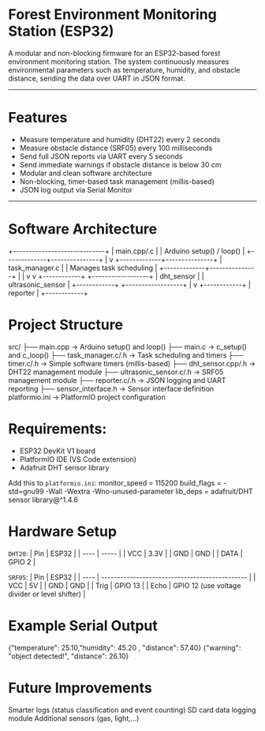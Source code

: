 # Forest Environment Monitoring Station (ESP32)

A modular and non-blocking firmware for an ESP32-based forest environment monitoring station. The system continuously measures environmental parameters such as 
temperature, humidity, and obstacle distance, sending the data over UART in JSON format.

---

#  Features

-  Measure temperature and humidity (DHT22) every 2 seconds
-  Measure obstacle distance (SRF05) every 100 milliseconds
-  Send full JSON reports via UART every 5 seconds
-  Send immediate warnings if obstacle distance is below 30 cm
-  Modular and clean software architecture
-  Non-blocking, timer-based task management (millis-based)
-  JSON log output via Serial Monitor

---

# Software Architecture
+-----------------------------+
| main.cpp/.c                 |
| Arduino setup() / loop()    |
+-------------+---------------+
              |
              v
+-------------+---------------+
| task_manager.c               |
| Manages task scheduling      |
+-------------+---------------+
      |                  |
      v                  v
+------------+ +------------------+
| dht_sensor | | ultrasonic_sensor |
+------------+ +------------------+
              |
              v
        +------------+
        | reporter    |
        +------------+

# Project Structure
src/
├── main.cpp → Arduino setup() and loop()
├── main.c → c_setup() and c_loop()
├── task_manager.c/.h → Task scheduling and timers
├── timer.c/.h → Simple software timers (millis-based)
├── dht_sensor.cpp/.h → DHT22 management module
├── ultrasonic_sensor.c/.h → SRF05 management module
├── reporter.c/.h → JSON logging and UART reporting
├── sensor_interface.h → Sensor interface definition
platformio.ini → PlatformIO project configuration

# Requirements:
- ESP32 DevKit V1 board  
- PlatformIO IDE (VS Code extension)  
- Adafruit DHT sensor library

Add this to `platformio.ini`:
monitor_speed = 115200
build_flags = 
	-std=gnu99
	-Wall
	-Wextra
	-Wno-unused-parameter
lib_deps = adafruit/DHT sensor library@^1.4.6

# Hardware Setup
`DHT20`:
| Pin  | ESP32  |
| ---- |  ----- |
| VCC  | 3.3V   |
| GND  | GND    |
| DATA | GPIO 2 |

`SRF05`:
| Pin  | ESP32                                          |
| ---- | ---------------------------------------------- |
| VCC  | 5V                                             |
| GND  | GND                                            |
| Trig | GPIO 13                                        |
| Echo | GPIO 12 (use voltage divider or level shifter) |

# Example Serial Output
{"temperature": 25.10,"humidity": 45.20 , "distance": 57.40}
{"warning": "object detected!", "distance": 26.10}

# Future Improvements
Smarter logs (status classification and event counting)
SD card data logging module
Additional sensors (gas, light,...)
